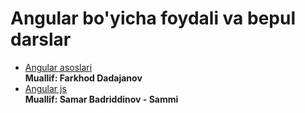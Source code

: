 # Angular bo'yicha foydali va bepul darslar
-  [Angular asoslari](https://www.youtube.com/watch?v=ImkWHGKRa-k&list=PL_WK6W0Gn1I7yfdRefzKcfpNIjYHPpi6G) <br/>
**Muallif: Farkhod Dadajanov**
-  [Angular js](https://www.youtube.com/watch?v=VK-oFlaQOKY&list=PLx6KiwtsRjcofF--LoNITvYSDpaLAv-dK) <br/>
**Muallif: Samar Badriddinov - Sammi**
